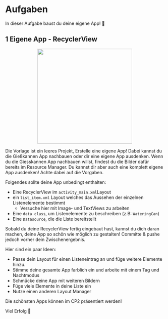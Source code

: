 # Aufgaben
In dieser Aufgabe baust du deine eigene App! 📱

## 1 Eigene App - RecyclerView

<p align="center">
<img height="300" src="https://user-images.githubusercontent.com/101095654/222187555-98d5e1cb-7c9d-488f-80b2-fe975ad9d10b.png">
</p>

Die Vorlage ist ein leeres Projekt, Erstelle eine eigene App! 
Dabei kannst du die Gießkannen App nachbauen oder dir eine eigene App ausdenken. Wenn du die Giesskannen App nachbauen willst, findest du die Bilder dafür bereits im Resource Manager. Du kannst dir aber auch eine komplett eigene App ausdenken! Achte dabei auf die Vorgaben.

Folgendes sollte deine App unbedingt enthalten:

* Eine RecyclerView im `activity_main.xml`Layout
* ein `list_item.xml` Layout welches das Aussehen der einzelnen Listenelemente bestimmt
    * Versuche hier mit Image- und TextViews zu arbeiten
* Eine `data class`, um Listenelemente zu beschreiben (z.B: `WateringCan`)
* Eine `Datasource`, die die Liste bereitstellt

Sobald du deine RecyclerView fertig eingebaut hast, kannst du dich daran machen, deine App so schön wie möglich zu gestalten! 
Committe & pushe jedoch vorher dein Zwischenergebnis.

Hier sind ein paar Ideen:

* Passe dein Layout für einen Listeneintrag an und füge weitere Elemente hinzu.
* Stimme deine gesamte App farblich ein und arbeite mit einem Tag und Nachtmodus
* Schmücke deine App mit weiteren Bildern 
* Füge viele Elemente in deine Liste ein
* Nutze einen anderen Layout Manager

Die schönsten Apps können im CP2 präsentiert werden!

Viel Erfolg 🚀


